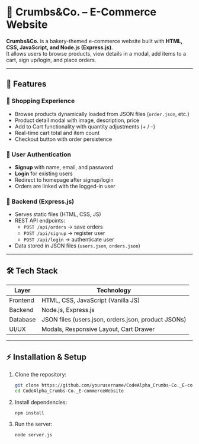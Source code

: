# 🍰 Crumbs&Co. – E-Commerce Website  

**Crumbs&Co.** is a bakery-themed e-commerce website built with **HTML, CSS, JavaScript, and Node.js (Express.js)**.  
It allows users to browse products, view details in a modal, add items to a cart, sign up/login, and place orders.  

---

## 🚀 Features  

### 🛒 Shopping Experience  
- Browse products dynamically loaded from JSON files (`order.json`, etc.)  
- Product detail modal with image, description, price  
- Add to Cart functionality with quantity adjustments (+ / –)  
- Real-time cart total and item count  
- Checkout button with order persistence  

### 👤 User Authentication  
- **Signup** with name, email, and password  
- **Login** for existing users  
- Redirect to homepage after signup/login  
- Orders are linked with the logged-in user  

### 📂 Backend (Express.js)  
- Serves static files (HTML, CSS, JS)  
- REST API endpoints:  
  - `POST /api/orders` → save orders  
  - `POST /api/signup` → register user  
  - `POST /api/login` → authenticate user  
- Data stored in JSON files (`users.json`, `orders.json`)  

---

## 🛠️ Tech Stack  

| Layer          | Technology |
|----------------|------------|
| Frontend       | HTML, CSS, JavaScript (Vanilla JS) |
| Backend        | Node.js, Express.js |
| Database       | JSON files (users.json, orders.json, product JSONs) |
| UI/UX          | Modals, Responsive Layout, Cart Drawer |

---

## ⚡ Installation & Setup

1. Clone the repository:
   ```bash
   git clone https://github.com/yourusername/CodeAlpha_Crumbs-Co._E-commerceWebsite.git
   cd CodeAlpha_Crumbs-Co._E-commerceWebsite

2. Install dependencies:
   ```bash
   npm install

3. Run the server:
   ```bash
   node server.js
